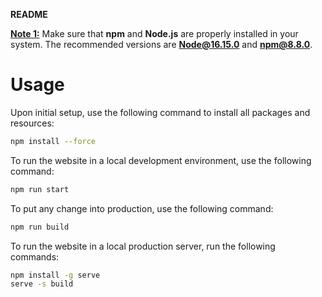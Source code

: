 **README**

<ins>**Note 1:**</ins> 
Make sure that **npm** and **Node.js** are properly installed in your system. The recommended versions are **Node@16.15.0** and **npm@8.8.0**.

# Usage
Upon initial setup, use the following command to install all packages and resources:
```bash
npm install --force
```

To run the website in a local development environment, use the following command:
```bash
npm run start
```

To put any change into production, use the following command:
```bash
npm run build
```

To run the website in a local production server, run the following commands:
```bash
npm install -g serve
serve -s build
```